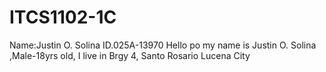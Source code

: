 # ITCS1102-1C
Name:Justin O. Solina 
ID.025A-13970
 Hello po my name is Justin O. Solina ,Male-18yrs old, I live in Brgy 4, Santo Rosario Lucena City 
